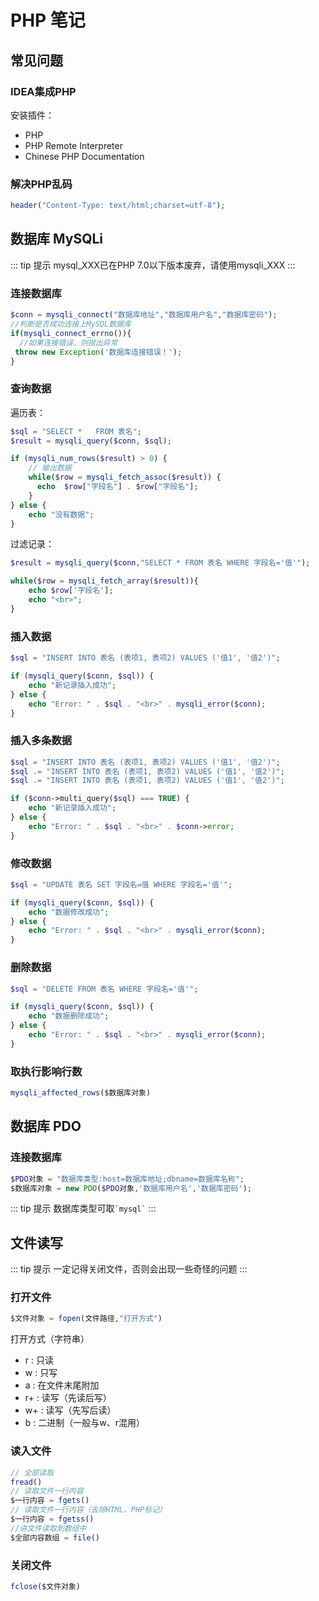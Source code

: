 # PHP 笔记

## 常见问题

### IDEA集成PHP

安装插件：
* PHP
* PHP Remote Interpreter
* Chinese PHP Documentation

### 解决PHP乱码

``` PHP
header("Content-Type: text/html;charset=utf-8");
```

## 数据库 MySQLi

::: tip 提示
mysql_XXX已在PHP 7.0以下版本废弃，请使用mysqli_XXX
:::

### 连接数据库

``` PHP
$conn = mysqli_connect("数据库地址","数据库用户名","数据库密码");
//判断是否成功连接上MySQL数据库
if(mysqli_connect_errno()){
  //如果连接错误，则抛出异常
 throw new Exception('数据库连接错误！');
}
```

### 查询数据

遍历表：

``` PHP
$sql = "SELECT *   FROM 表名";
$result = mysqli_query($conn, $sql);

if (mysqli_num_rows($result) > 0) {
    // 输出数据
    while($row = mysqli_fetch_assoc($result)) {
      echo  $row["字段名"] . $row["字段名"];
    }
} else {
    echo "没有数据";
}
```

过滤记录：

``` PHP
$result = mysqli_query($conn,"SELECT * FROM 表名 WHERE 字段名='值'");

while($row = mysqli_fetch_array($result)){
    echo $row['字段名'];
    echo "<br>";
}
```

### 插入数据

``` PHP
$sql = "INSERT INTO 表名 (表项1, 表项2) VALUES ('值1', '值2')";

if (mysqli_query($conn, $sql)) {
    echo "新记录插入成功";
} else {
    echo "Error: " . $sql . "<br>" . mysqli_error($conn);
}
```

### 插入多条数据

``` PHP
$sql = "INSERT INTO 表名 (表项1, 表项2) VALUES ('值1', '值2')";
$sql .= "INSERT INTO 表名 (表项1, 表项2) VALUES ('值1', '值2')";
$sql .= "INSERT INTO 表名 (表项1, 表项2) VALUES ('值1', '值2')";

if ($conn->multi_query($sql) === TRUE) {
    echo "新记录插入成功";
} else {
    echo "Error: " . $sql . "<br>" . $conn->error;
}
```

### 修改数据

``` PHP
$sql = "UPDATE 表名 SET 字段名=值 WHERE 字段名='值'";

if (mysqli_query($conn, $sql)) {
    echo "数据修改成功";
} else {
    echo "Error: " . $sql . "<br>" . mysqli_error($conn);
}
```

### 删除数据

``` PHP
$sql = "DELETE FROM 表名 WHERE 字段名='值'";

if (mysqli_query($conn, $sql)) {
    echo "数据删除成功";
} else {
    echo "Error: " . $sql . "<br>" . mysqli_error($conn);
}
```

### 取执行影响行数

``` PHP
mysqli_affected_rows($数据库对象)
```

## 数据库 PDO

### 连接数据库

``` PHP
$PDO对象 = "数据库类型:host=数据库地址;dbname=数据库名称";
$数据库对象 = new PDO($PDO对象,'数据库用户名','数据库密码');
```

::: tip 提示
数据库类型可取`` `mysql` ``
:::

## 文件读写

::: tip 提示
一定记得关闭文件，否则会出现一些奇怪的问题
:::

### 打开文件

``` PHP
$文件对象 = fopen(文件路径,"打开方式")
```

打开方式（字符串）

* r : 只读
* w : 只写
* a : 在文件末尾附加
* r+ : 读写（先读后写）
* w+ : 读写（先写后读）
* b : 二进制（一般与w、r混用）

### 读入文件

``` PHP
// 全部读取
fread()
// 读取文件一行内容
$一行内容 = fgets()
// 读取文件一行内容（去除HTML、PHP标记）
$一行内容 = fgetss()
//讲文件读取到数组中
$全部内容数组 = file()
```

### 关闭文件

``` PHP
fclose($文件对象)
```
